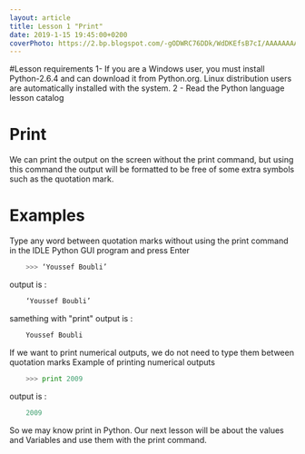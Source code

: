 ```yaml
---
layout: article
title: Lesson 1 "Print"
date: 2019-1-15 19:45:00+0200
coverPhoto: https://2.bp.blogspot.com/-gODWRC76DDk/WdDKEfsB7cI/AAAAAAAAACU/fjVAjYqT42MaFQqRuA4HiTEW5w9MtlZbwCLcBGAs/w1200-h630-p-k-no-nu/print_1.PNG
---
```


#Lesson requirements
	1- If you are a Windows user, you must install Python-2.6.4 and can download it from Python.org. Linux distribution users are automatically installed with the system.
	2 - Read the Python language lesson catalog

# Print 
We can print the output on the screen without the print command, but using this command the output will be formatted to be free of some extra symbols such as the quotation mark.

# Examples
Type any word between quotation marks without using the print command in the IDLE Python GUI program and press Enter

```python
	>>> ‘Youssef Boubli’

```

output is :
```python
	‘Youssef Boubli’
```

samething with "print" 
output is :
```python
	Youssef Boubli
```

If we want to print numerical outputs, we do not need to type them between quotation marks
Example of printing numerical outputs
```python
	>>> print 2009
```
output is :
```python
	2009
```

So we may know print in Python.
Our next lesson will be about the values and Variables and use them with the print command.


